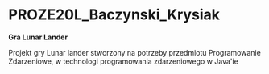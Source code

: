 # PROZE20L_Baczynski_Krysiak

**Gra Lunar Lander**

Projekt gry Lunar lander stworzony na potrzeby przedmiotu Programowanie Zdarzeniowe, w technologi programowania zdarzeniowego w Java'ie
